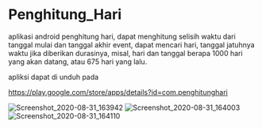# Penghitung_Hari

aplikasi android penghitung hari,
dapat menghitung selisih waktu dari tanggal mulai dan tanggal akhir event,
dapat mencari hari, tanggal jatuhnya waktu jika diberikan durasinya,
misal, hari dan tanggal berapa 1000 hari yang akan datang, atau 675 hari yang lalu.

apliksi dapat di unduh pada

https://play.google.com/store/apps/details?id=com.penghitunghari

![Screenshot_2020-08-31_163942](https://user-images.githubusercontent.com/59183285/120569896-12aa4880-c441-11eb-8988-e4141a011a72.jpg)
![Screenshot_2020-08-31_164003](https://user-images.githubusercontent.com/59183285/120569911-1a69ed00-c441-11eb-9599-d26a3d1b5a80.jpg)
![Screenshot_2020-08-31_164110](https://user-images.githubusercontent.com/59183285/120570008-569d4d80-c441-11eb-93c8-a4897c61bcf0.jpg)


